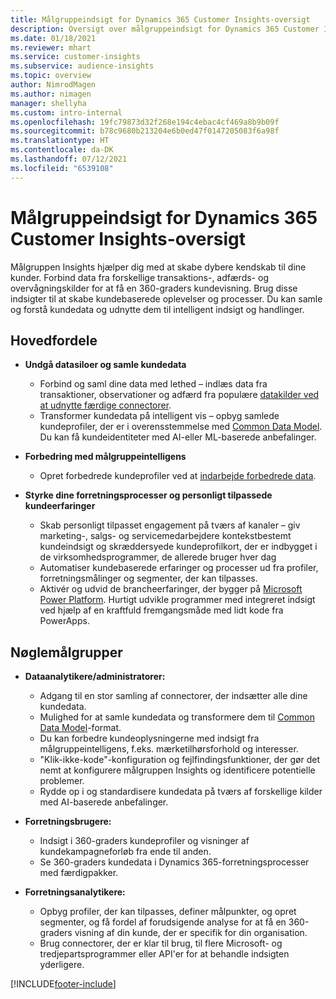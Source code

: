 ```yaml
---
title: Målgruppeindsigt for Dynamics 365 Customer Insights-oversigt
description: Oversigt over målgruppeindsigt for Dynamics 365 Customer Insights.
ms.date: 01/18/2021
ms.reviewer: mhart
ms.service: customer-insights
ms.subservice: audience-insights
ms.topic: overview
author: NimrodMagen
ms.author: nimagen
manager: shellyha
ms.custom: intro-internal
ms.openlocfilehash: 19fc79873d32f268e194c4ebac4cf469a8b9b09f
ms.sourcegitcommit: b78c9680b213204e6b0ed47f0147205083f6a98f
ms.translationtype: HT
ms.contentlocale: da-DK
ms.lasthandoff: 07/12/2021
ms.locfileid: "6539108"
---
```

# <a name="audience-insights-for-dynamics-365-customer-insights-overview"></a>Målgruppeindsigt for Dynamics 365 Customer Insights-oversigt

Målgruppen Insights hjælper dig med at skabe dybere kendskab til dine kunder. Forbind data fra forskellige transaktions-, adfærds- og overvågningskilder for at få en 360-graders kundevisning. Brug disse indsigter til at skabe kundebaserede oplevelser og processer. Du kan samle og forstå kundedata og udnytte dem til intelligent indsigt og handlinger.

## <a name="main-benefits"></a>Hovedfordele 

- **Undgå datasiloer og samle kundedata**

  - Forbind og saml dine data med lethed – indlæs data fra transaktioner, observationer og adfærd fra populære [datakilder ved at udnytte færdige connectorer](data-sources.md).
  - Transformer kundedata på intelligent vis – opbyg samlede kundeprofiler, der er i overensstemmelse med [Common Data Model](/common-data-model/). Du kan få kundeidentiteter med AI-eller ML-baserede anbefalinger.

- **Forbedring med målgruppeintelligens**

  - Opret forbedrede kundeprofiler ved at [indarbejde forbedrede data](enrichment-hub.md).  

- **Styrke dine forretningsprocesser og personligt tilpassede kundeerfaringer**

  - Skab personligt tilpasset engagement på tværs af kanaler – giv marketing-, salgs- og servicemedarbejdere kontekstbestemt kundeindsigt og skræddersyede kundeprofilkort, der er indbygget i de virksomhedsprogrammer, de allerede bruger hver dag
  - Automatiser kundebaserede erfaringer og processer ud fra profiler, forretningsmålinger og segmenter, der kan tilpasses.
  - Aktivér og udvid de brancheerfaringer, der bygger på [Microsoft Power Platform](https://powerplatform.microsoft.com/). Hurtigt udvikle programmer med integreret indsigt ved hjælp af en kraftfuld fremgangsmåde med lidt kode fra PowerApps.  

## <a name="key-audiences"></a>Nøglemålgrupper

- **Dataanalytikere/administratorer:**

  - Adgang til en stor samling af connectorer, der indsætter alle dine kundedata.
  - Mulighed for at samle kundedata og transformere dem til [Common Data Model](/common-data-model/)-format.
  - Du kan forbedre kundeoplysningerne med indsigt fra målgruppeintelligens, f.eks. mærketilhørsforhold og interesser.
  - "Klik-ikke-kode"-konfiguration og fejlfindingsfunktioner, der gør det nemt at konfigurere målgruppen Insights og identificere potentielle problemer.
  - Rydde op i og standardisere kundedata på tværs af forskellige kilder med AI-baserede anbefalinger.  

- **Forretningsbrugere:**

  - Indsigt i 360-graders kundeprofiler og visninger af kundekampagneforløb fra ende til anden.
  - Se 360-graders kundedata i Dynamics 365-forretningsprocesser med færdigpakker.

- **Forretningsanalytikere:**

  - Opbyg profiler, der kan tilpasses, definer målpunkter, og opret segmenter, og få fordel af forudsigende analyse for at få en 360-graders visning af din kunde, der er specifik for din organisation.  
  - Brug connectorer, der er klar til brug, til flere Microsoft- og tredjepartsprogrammer eller API'er for at behandle indsigten yderligere.


[!INCLUDE[footer-include](../includes/footer-banner.md)]